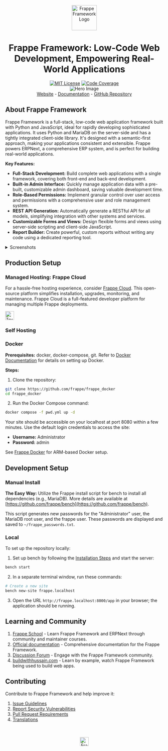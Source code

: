 <div align="center" markdown="1">
    <img src=".github/framework-logo-new.svg" width="80" height="80" alt="Frappe Framework Logo"/>
    <h1>Frappe Framework: Low-Code Web Development, Empowering Real-World Applications</h1>
</div>

<div align="center">
    <a target="_blank" href="LICENSE" title="License: MIT"><img src="https://img.shields.io/badge/License-MIT-success.svg" alt="MIT License"></a>
    <a href="https://codecov.io/gh/frappe/frappe"><img src="https://codecov.io/gh/frappe/frappe/branch/develop/graph/badge.svg?token=XoTa679hIj" alt="Code Coverage"></a>
</div>

<div align="center">
    <img src=".github/hero-image.png" alt="Hero Image" />
</div>

<div align="center">
    <a href="https://frappe.io/framework">Website</a>
    -
    <a href="https://docs.frappe.io/framework">Documentation</a>
    -
    <a href="https://github.com/frappe/frappe">GitHub Repository</a>
</div>

## About Frappe Framework

Frappe Framework is a full-stack, low-code web application framework built with Python and JavaScript, ideal for rapidly developing sophisticated applications. It uses Python and MariaDB on the server-side and has a tightly integrated client-side library. It's designed with a semantic-first approach, making your applications consistent and extensible. Frappe powers ERPNext, a comprehensive ERP system, and is perfect for building real-world applications.

**Key Features:**

*   **Full-Stack Development:** Build complete web applications with a single framework, covering both front-end and back-end development.
*   **Built-in Admin Interface:** Quickly manage application data with a pre-built, customizable admin dashboard, saving valuable development time.
*   **Role-Based Permissions:** Implement granular control over user access and permissions with a comprehensive user and role management system.
*   **REST API Generation:** Automatically generate a RESTful API for all models, simplifying integration with other systems and services.
*   **Customizable Forms and Views:** Design flexible forms and views using server-side scripting and client-side JavaScript.
*   **Report Builder:** Create powerful, custom reports without writing any code using a dedicated reporting tool.

<details>
<summary>Screenshots</summary>

![List View](.github/fw-list-view.png)
![Form View](.github/fw-form-view.png)
![Role Permission Manager](.github/fw-rpm.png)
</details>

## Production Setup

### Managed Hosting: Frappe Cloud

For a hassle-free hosting experience, consider [Frappe Cloud](https://frappecloud.com). This open-source platform simplifies installation, upgrades, monitoring, and maintenance. Frappe Cloud is a full-featured developer platform for managing multiple Frappe deployments.

<div>
    <a href="https://frappecloud.com/" target="_blank">
        <picture>
            <source media="(prefers-color-scheme: dark)" srcset="https://frappe.io/files/try-on-fc-white.png">
            <img src="https://frappe.io/files/try-on-fc-black.png" alt="Try on Frappe Cloud" height="28" />
        </picture>
    </a>
</div>

### Self Hosting

### Docker

**Prerequisites:** docker, docker-compose, git. Refer to [Docker Documentation](https://docs.docker.com) for details on setting up Docker.

**Steps:**

1.  Clone the repository:

```bash
git clone https://github.com/frappe/frappe_docker
cd frappe_docker
```

2.  Run the Docker Compose command:

```bash
docker compose -f pwd.yml up -d
```

Your site should be accessible on your localhost at port 8080 within a few minutes. Use the default login credentials to access the site:

*   **Username:** Administrator
*   **Password:** admin

See [Frappe Docker](https://github.com/frappe/frappe_docker?tab=readme-ov-file#to-run-on-arm64-architecture-follow-this-instructions) for ARM-based Docker setup.

## Development Setup

### Manual Install

**The Easy Way:** Utilize the Frappe install script for bench to install all dependencies (e.g., MariaDB). More details are available at [https://github.com/frappe/bench](https://github.com/frappe/bench).

This script generates new passwords for the "Administrator" user, the MariaDB root user, and the frappe user. These passwords are displayed and saved to `~/frappe_passwords.txt`.

### Local

To set up the repository locally:

1.  Set up bench by following the [Installation Steps](https://docs.frappe.io/framework/user/en/installation) and start the server:

```bash
bench start
```

2.  In a separate terminal window, run these commands:

```bash
# Create a new site
bench new-site frappe.localhost
```

3.  Open the URL `http://frappe.localhost:8000/app` in your browser; the application should be running.

## Learning and Community

1.  [Frappe School](https://frappe.school) - Learn Frappe Framework and ERPNext through community and maintainer courses.
2.  [Official documentation](https://docs.frappe.io/framework) - Comprehensive documentation for the Frappe Framework.
3.  [Discussion Forum](https://discuss.frappe.io/) - Engage with the Frappe Framework community.
4.  [buildwithhussain.com](https://buildwithhussain.com) - Learn by example, watch Frappe Framework being used to build web apps.

## Contributing

Contribute to Frappe Framework and help improve it:

1.  [Issue Guidelines](https://github.com/frappe/erpnext/wiki/Issue-Guidelines)
2.  [Report Security Vulnerabilities](https://frappe.io/security)
3.  [Pull Request Requirements](https://github.com/frappe/erpnext/wiki/Contribution-Guidelines)
4.  [Translations](https://crowdin.com/project/frappe)

<br>
<br>
<div align="center">
    <a href="https://frappe.io" target="_blank">
        <picture>
            <source media="(prefers-color-scheme: dark)" srcset="https://frappe.io/files/Frappe-white.png">
            <img src="https://frappe.io/files/Frappe-black.png" alt="Frappe Technologies" height="28"/>
        </picture>
    </a>
</div>